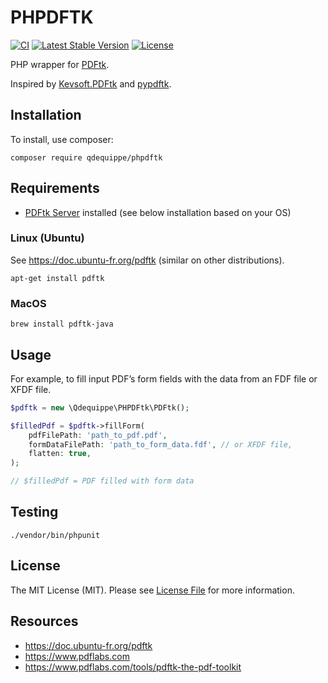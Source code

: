 PHPDFTK
=======

[![CI](https://github.com/qdequippe/phpdftk/actions/workflows/ci.yml/badge.svg)](https://github.com/qdequippe/phpdftk/actions/workflows/ci.yml)
[![Latest Stable Version](https://poser.pugx.org/qdequippe/phpdftk/v/stable)](https://packagist.org/packages/qdequippe/phpdftk)
[![License](https://poser.pugx.org/qdequippe/phpdftk/license)](https://packagist.org/packages/qdequippe/phpdftk)

PHP wrapper for [PDFtk](https://www.pdflabs.com/tools/pdftk-the-pdf-toolkit/).

Inspired by [Kevsoft.PDFtk](https://github.com/kevbite/Kevsoft.PDFtk) and [pypdftk](https://github.com/revolunet/pypdftk).

## Installation

To install, use composer:

```
composer require qdequippe/phpdftk
```

## Requirements

- [PDFtk Server](https://www.pdflabs.com/tools/pdftk-server/) installed (see below installation based on your OS)

### Linux (Ubuntu)

See https://doc.ubuntu-fr.org/pdftk (similar on other distributions).

```
apt-get install pdftk
```

### MacOS

```
brew install pdftk-java
```

## Usage

For example, to fill input PDF’s form fields with the data from an FDF file or XFDF file.

```php
$pdftk = new \Qdequippe\PHPDFtk\PDFtk();

$filledPdf = $pdftk->fillForm(
    pdfFilePath: 'path_to_pdf.pdf',
    formDataFilePath: 'path_to_form_data.fdf', // or XFDF file,
    flatten: true,
);

// $filledPdf = PDF filled with form data
```

## Testing

```
./vendor/bin/phpunit
```

## License

The MIT License (MIT). Please see [License File](./LICENSE) for more information.

## Resources

- https://doc.ubuntu-fr.org/pdftk
- https://www.pdflabs.com
- https://www.pdflabs.com/tools/pdftk-the-pdf-toolkit
